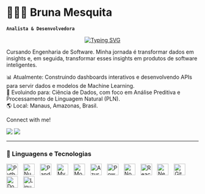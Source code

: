# 👩🏻‍💻 Bruna Mesquita

**`Analista & Desenvolvedora`**

<div align="center">
<a href="https://git.io/typing-svg">
<img src="https://readme-typing-svg.demolab.com?font=Fira+Code&weight=500&size=22&pause=1000&color=00FF00&center=true&vCenter=true&random=false&width=600&lines=HI!+Welcome+to+my+profile!+%E2%98%95" alt="Typing SVG">
</a>
</div>

Cursando Engenharia de Software. Minha jornada é transformar dados em insights e, em seguida, transformar esses insights em produtos de software inteligentes.

📊 Atualmente: Construindo dashboards interativos e desenvolvendo APIs para servir dados e modelos de Machine Learning.    
 🌱 Evoluindo para: Ciência de Dados, com foco em Análise Preditiva e Processamento de Linguagem Natural (PLN).   
🌎 Local: Manaus, Amazonas, Brasil.

Connect with me!

<p align="left">
  <a href="https://www.linkedin.com/in/brunamesquita-vm/" target="_blank"><img src="https://img.shields.io/badge/-LinkedIn-%230077B5?style=for-the-badge&logo=linkedin&logoColor=white" target="_blank"></a>
  <a href ="mailto:bruna.mesquita11@gmail.com"><img src="https://img.shields.io/badge/-Gmail-%23333?style=for-the-badge&logo=gmail&logoColor=white" target="_blank"></a>
</p>

---

### 🤖 Linguagens e Tecnologias

<div align="left">
  <img alt="Python" title="Python" width="30px" style="padding-right: 10px;" src="https://cdn.jsdelivr.net/gh/devicons/devicon@latest/icons/python/python-original.svg" />
  <img alt="Numpy" title="Numpy" width="30px" style="padding-right: 10px;" src="https://cdn.jsdelivr.net/gh/devicons/devicon@latest/icons/numpy/numpy-original.svg" />
  <img alt="Pandas" title="Pandas" width="30px" style="padding-right: 10px;" src="https://cdn.jsdelivr.net/gh/devicons/devicon@latest/icons/pandas/pandas-original.svg" />
  <img alt="MySQL" title="MySQL" width="30px" style="padding-right: 10px;" src="https://cdn.jsdelivr.net/gh/devicons/devicon@latest/icons/mysql/mysql-original.svg" />
  <img alt="MongoDB" title="MongoDB" width="30px" style="padding-right: 10px;" src="https://cdn.jsdelivr.net/gh/devicons/devicon@latest/icons/mongodb/mongodb-original.svg" />
  <img alt="Azure SQL" title="Azure SQL" width="30px" style="padding-right: 10px;" src="https://cdn.jsdelivr.net/gh/devicons/devicon@latest/icons/azuresqldatabase/azuresqldatabase-original.svg" />
  <img title="Power BI" alt="Power BI" width="30px" style="padding-right: 10px;" src="https://user-images.githubusercontent.com/92809543/147506898-cf34755f-ee0d-484e-8239-cb1ecb4982e4.png" />
  <img alt="Node.js" title="Node.js" width="30px" style="padding-right: 10px;" src="https://cdn.jsdelivr.net/gh/devicons/devicon@latest/icons/nodejs/nodejs-original.svg" />
  <img alt="React" title="React" width="30px" style="padding-right: 10px;" src="https://cdn.jsdelivr.net/gh/devicons/devicon@latest/icons/react/react-original.svg" />
  <img alt="Next.js" title="Next.js" width="30px" style="padding-right: 10px;" src="https://cdn.jsdelivr.net/gh/devicons/devicon@latest/icons/nextjs/nextjs-original.svg" />
  <img alt="Git" title="Git" width="30px" style="padding-right: 10px;" src="https://cdn.jsdelivr.net/gh/devicons/devicon@latest/icons/git/git-original.svg" />
  <img alt="Docker" title="Docker" width="30px" style="padding-right: 10px;" src="https://cdn.jsdelivr.net/gh/devicons/devicon@latest/icons/docker/docker-original.svg" />
  <img alt="Linux" title="Linux" width="30px" style="padding-right: 10px;" src="https://cdn.jsdelivr.net/gh/devicons/devicon@latest/icons/linux/linux-original.svg" />
  </div>
